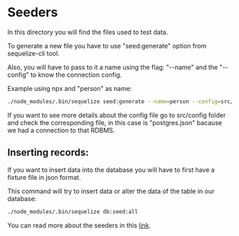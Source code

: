 # Seeders

In this directory you will find the files used to test data.

To generate a new file you have to use "seed:generate" option from sequelize-cli tool.

Also, you will have to pass to it a name using the flag: "--name" and the "--config" to know the connection config.

Example using npx and "person" as name:

```bash
./node_modules/.bin/sequelize seed:generate --name=person --config=src/config/postgres.json
```

If you want to see more details about the config file go to src/config folder and check the corresponding file, in this case is "postgres.json" bacause we had a connection to that RDBMS.

## Inserting records:

If you want to insert data into the database you will have to first have a fixture file in json format.

This command will try to insert data or alter the data of the table in our database:

```bash
./node_modules/.bin/sequelize db:seed:all
```

You can read more about the seeders in this [link](http://docs.sequelizejs.com/manual/tutorial/migrations.html#creating-first-seed).
